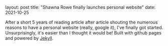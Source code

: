 layout: post
title: "Shawna Rowe finally launches personal website"
date: 2021-10-25

After a short 5 years of reading article after article shouting the numerous reasons to have a personal website (really, google it), I've finally got started. Unsurprisingly, it's easier than I thought it would be! Built with github pages and powered by [Jekyll](http://jekyllrb.com). 
